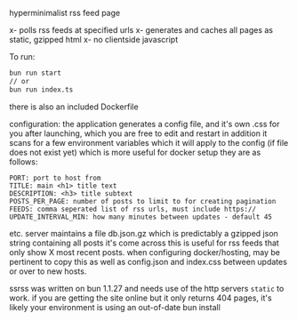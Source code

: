 hyperminimalist rss feed page

x- polls rss feeds at specified urls
x- generates and caches all pages as static, gzipped html
x- no clientside javascript


To run:
```bash
bun run start
// or
bun run index.ts
```
there is also an included Dockerfile

configuration:
the application generates a config file, and it's own .css for you after launching, which you are free to edit and restart
in addition it scans for a few environment variables which it will apply to the config (if file does not exist yet) which is more useful for docker setup
they are as follows:
```
PORT: port to host from
TITLE: main <h1> title text
DESCRIPTION: <h3> title subtext
POSTS_PER_PAGE: number of posts to limit to for creating pagination
FEEDS: comma seperated list of rss urls, must include https://
UPDATE_INTERVAL_MIN: how many minutes between updates - default 45
```

etc.
server maintains a file db.json.gz which is predictably a gzipped json string containing all posts it's come across
this is useful for rss feeds that only show X most recent posts. when configuring docker/hosting, may be pertinent to copy this as well as config.json and index.css between updates or over to new hosts.

ssrss was written on bun 1.1.27 and needs use of the http servers `static` to work. if you are getting the site online but it only returns 404 pages, it's likely your environment is using an out-of-date bun install
